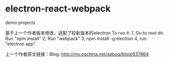 # electron-react-webpack
demo projects

基于上一个作者版本修改，适配了较新版本的electron
To run it:
1, Go to root dir. Run "npm install"
2, Run "webpack"
3, npm install -g electron
4, run "electron app"

上一个作者原文链接：Blog: http://my.oschina.net/xpbug/blog/637864
